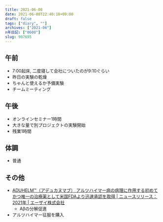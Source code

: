 ```yaml
---
title: 2021-06-08
date: 2021-06-08T22:40:18+09:00
draft: false
tags: ["diary", ""]
archives: ["2021-06"]
n年日記: ["0608"]
slug: 907695
---
```

## 午前
- 7:00起床, 二度寝して会社についたのが9:10ぐらい
- 昨日の実験の乾燥
- ちゃんと使えるか予備実験
- チームミーティング
## 午後
- オンラインセミナー1時間
- 大きな量で別プロジェクトの実験開始
- 残業1時間
## 体調
- 普通
## その他
- [ADUHELM™（アデュカヌマブ） アルツハイマー病の病理に作用する初めてかつ唯一の治療薬として米国FDAより迅速承認を取得 | ニュースリリース：2021年 | エーザイ株式会社](https://www.eisai.co.jp/news/2021/news202141.html)
  - Aβの分解促進
- アルツハイマー征服を購入
